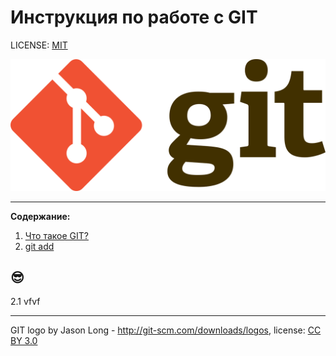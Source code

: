 # Инструкция по работе с GIT

LICENSE: [MIT](license.md)


![git logo](/logo/Git-logo.png)

---

**Содержание:**

1. [Что такое  GIT?](/pages/aboutgit.md)
2. [git add](/pages/add.md)

<h2> &#128526; </h2>

2.1 vfvf


---



GIT logo by Jason Long - http://git-scm.com/downloads/logos,
license: [CC BY 3.0](https://creativecommons.org/licenses/by/3.0)